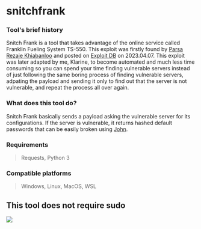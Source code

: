 # snitchfrank
### **Tool's brief history**
Snitch Frank is a tool that takes advantage of the online service called Franklin Fueling System TS-550. This exploit was firstly found by [Parsa Rezaie Khiabanloo](https://www.exploit-db.com/?author=11857) and posted on [Exploit DB](https://www.exploit-db.com/exploits/51321) on 2023.04.07. This exploit was later adapted by me, Klarine, to become automated and much less time consuming so you can spend your time finding vulnerable servers instead of just following the same boring process of finding vulnerable servers, adpating the payload and sending it only to find out that the server is not vulnerable, and repeat the process all over again.

### **What does this tool do?**
Snitch Frank basically sends a payload asking the vulnerable server for its configurations. If the server is vulnerable, it returns hashed default passwords that can be easily broken using [John](https://www.github.com/openwall/john).

### **Requirements**
> Requests, Python 3

### **Compatible platforms**
> Windows, Linux, MacOS, WSL

## **This tool does not require sudo**

![](https://media.discordapp.net/attachments/1105259252135768207/1111864328652607549/image.png)
